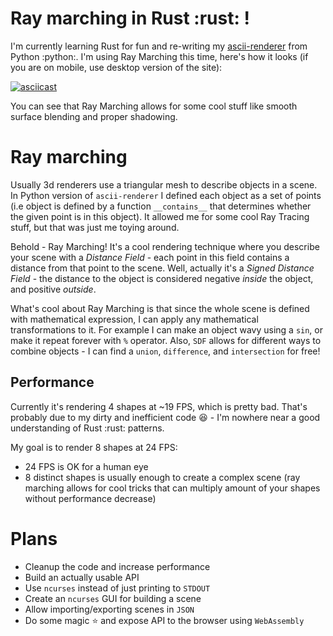 # Ray marching in Rust :rust: !
I'm currently learning Rust for fun and re-writing my [ascii-renderer](https://github.com/eug-vs/ascii-3d-renderer) from Python :python:. I'm using Ray Marching this time, here's how it looks (if you are on mobile, use desktop version of the site):

[![asciicast](https://asciinema.org/a/jsDqGeMkRwLeYhVIMqNbaec0M.svg)](https://asciinema.org/a/jsDqGeMkRwLeYhVIMqNbaec0M)

You can see that Ray Marching allows for some cool stuff like smooth surface blending and proper shadowing.

# Ray marching
Usually 3d renderers use a triangular mesh to describe objects in a scene. In Python version of `ascii-renderer` I defined each object as a set of points
(i.e object is defined by a function `__contains__` that determines whether the given point is in this object). It allowed me for some cool Ray Tracing stuff, but that was just me toying around.

Behold - Ray Marching! It's a cool rendering technique where you describe your scene with a *Distance Field* - each point in this field contains a distance from that point to the scene.
Well, actually it's a *Signed Distance Field* - the distance to the object is considered negative *inside* the object, and positive *outside*.

What's cool about Ray Marching is that since the whole scene is defined with mathematical expression, I can apply any mathematical transformations to it. For example I can make an object wavy
using a `sin`, or make it repeat forever with `%` operator. Also, `SDF` allows for different ways to combine objects - I can find a `union`, `difference`, and `intersection` for free!



## Performance
Currently it's rendering 4 shapes at ~19 FPS, which is pretty bad. That's probably due to my dirty and inefficient code :laughing: - I'm nowhere near a good understanding of Rust :rust: patterns.

My goal is to render 8 shapes at 24 FPS:
 - 24 FPS is OK for a human eye
 - 8 distinct shapes is usually enough to create a complex scene (ray marching allows for cool tricks that can multiply amount of your shapes without performance decrease)


# Plans
 - Cleanup the code and increase performance
 - Build an actually usable API
 - Use `ncurses` instead of just printing to `STDOUT`
 - Create an `ncurses` GUI for building a scene
 - Allow importing/exporting scenes in `JSON`
 - Do some magic :star: and expose API to the browser using `WebAssembly`
